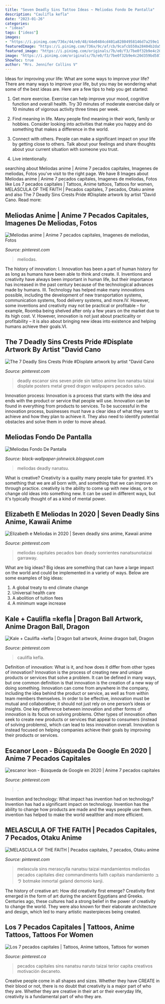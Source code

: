```yaml
---
title: "Seven Deadly Sins Tattoo Ideas ~ Meliodas Fondo De Pantalla"
description: "Caulifla kefla"
date: "2023-01-26"
categories:
- "ideas"
tags: ["ideas"]
images:
- "https://i.pinimg.com/736x/44/e0/48/44e0484cd401a82804958146d7a259e1.jpg"
featuredImage: "https://i.pinimg.com/736x/9c/af/cb/9cafcb550a28404b2da535ad90c1b427.jpg"
featured_image: "https://i.pinimg.com/originals/7b/e0/f3/7be0f32b9e4c20d359bd58714ebc11e6.jpg"
image: "https://i.pinimg.com/originals/7b/e0/f3/7be0f32b9e4c20d359bd58714ebc11e6.jpg"
ShowToc: true
author: "Mrs. Jennifer Collins V"
---
```



Ideas for improving your life: What are some ways to improve your life?
There are many ways to improve your life, but you may be wondering what some of the best ideas are. Here are a few tips to help you get started:
1. Get more exercise. Exercise can help improve your mood, cognitive function and overall health. Try 30 minutes of moderate exercise daily or 10 minutes of vigorous activity three times per week.

2. Find meaning in life. Many people find meaning in their work, family or hobbies. Consider looking into activities that make you happy and do something that makes a difference in the world.

3. Connect with others. People can make a significant impact on your life by getting close to others. Talk about your feelings and share thoughts about your current situation with someone you trust.

4. Live intentionally.

	

		
searching about Meliodas anime | Anime 7 pecados capitales, Imagenes de meliodas, Fotos you've visit to the right page. We have 8 Images about Meliodas anime | Anime 7 pecados capitales, Imagenes de meliodas, Fotos like Los 7 pecados capitales | Tattoos, Anime tattoos, Tattoos for women, MELASCULA OF THE FAITH | Pecados capitales, 7 pecados, Otaku anime and also The 7 Deadly Sins Crests Pride #Displate artwork by artist &quot;David Cano. Read more:
		
    
## Meliodas Anime | Anime 7 Pecados Capitales, Imagenes De Meliodas, Fotos

<img loading=lazy src="https://i.pinimg.com/736x/ec/d4/de/ecd4de49d4af7518654a7d71d03be61c.jpg" onerror="this.onerror=null;this.src='https://tse3.mm.bing.net/th?id=OIP.n9skE5YkMu8gmrLB-y1O5QHaKI&amp;pid=15.1';" alt="Meliodas anime | Anime 7 pecados capitales, Imagenes de meliodas, Fotos">

_Source: pinterest.com_

>meliodas. 

	

The history of innovation:
I. Innovation has been a part of human history for as long as humans have been able to think and create. II. Inventions and creativity have always been important in human life, but their importance has increased in the past century because of the technological advances made by humans. III. Technology has helped make many innovations possible, including the development of new transportation systems, communication systems, food delivery systems, and more.IV. However, some inventions and creativity may not be practical or profitable – for example, Roomba being shelved after only a few years on the market due to its high cost. V. However, innovation is not just about practicality or profitability – it is also about bringing new ideas into existence and helping humans achieve their goals.VI.

    
## The 7 Deadly Sins Crests Pride #Displate Artwork By Artist &quot;David Cano

<img loading=lazy src="https://i.pinimg.com/736x/f1/64/70/f16470c74787f9efcc33437a55be04b7.jpg" onerror="this.onerror=null;this.src='https://tse1.mm.bing.net/th?id=OIP.kItHSGBFjiAnDp0e2BYB9gHaKX&amp;pid=15.1';" alt="The 7 Deadly Sins Crests Pride #Displate artwork by artist &quot;David Cano">

_Source: pinterest.com_

>deadly escanor sins seven pride sin tattoo anime lion nanatsu taizai displate posters metal greed dragon wallpapers pecados salvo. 

	

Innovation process:
Innovation is a process that starts with the idea and ends with the product or service that people will use. Innovation can be found in everything from products to services. To be successful in the innovation process, businesses must have a clear idea of what they want to achieve and how they plan to achieve it. They also need to identify potential obstacles and solve them in order to move ahead.

    
## Meliodas Fondo De Pantalla

<img loading=lazy src="https://i.pinimg.com/originals/7b/e0/f3/7be0f32b9e4c20d359bd58714ebc11e6.jpg" onerror="this.onerror=null;this.src='https://tse2.mm.bing.net/th?id=OIP.PJiy8RJGmBPMmv67X0WG7AHaNK&amp;pid=15.1';" alt="Meliodas Fondo De Pantalla">

_Source: black-wallpaper-johnwick.blogspot.com_

>meliodas deadly nanatsu. 

	

What is creative?
Creativity is a quality many people take for granted. It's something that we are all born with, and something that we can improve on through practice. creativity is the ability to come up with new ideas, or to change old ideas into something new. It can be used in different ways, but it's typically thought of as a kind of mental power.

    
## Elizabeth E Meliodas In 2020 | Seven Deadly Sins Anime, Kawaii Anime

<img loading=lazy src="https://i.pinimg.com/736x/d6/e1/c6/d6e1c6f2dec35140a075421e5d1048f0.jpg" onerror="this.onerror=null;this.src='https://tse2.mm.bing.net/th?id=OIP.MOx6_GQq3eyNHCiX1n59swHaNK&amp;pid=15.1';" alt="Elizabeth e Meliodas in 2020 | Seven deadly sins anime, Kawaii anime">

_Source: pinterest.com_

>meliodas capitales pecados ban deady sonrientes nanatsunotaizai garraway. 

	

What are big ideas?
Big ideas are something that can have a large impact on the world and could be implemented in a variety of ways. Below are some examples of big ideas: 
1. A global treaty to end climate change 
2. Universal health care 
3. A abolition of tuition fees 
4. A minimum wage increase 

    
## Kale + Caulifla =kefla | Dragon Ball Artwork, Anime Dragon Ball, Dragon

<img loading=lazy src="https://i.pinimg.com/736x/07/77/51/077751f4d06d2e452e393492c3a55151.jpg" onerror="this.onerror=null;this.src='https://tse1.mm.bing.net/th?id=OIP.WdzKpdkF7he3utbhx_OUNgHaLh&amp;pid=15.1';" alt="Kale + Caulifla =kefla | Dragon ball artwork, Anime dragon ball, Dragon">

_Source: pinterest.com_

>caulifla kefla. 

	

Definition of innovation: What is it, and how does it differ from other types of innovation?
Innovation is the process of creating new and unique products or services that solve a problem. It can be defined in many ways, but one common definition is that innovation is the creation of a new way of doing something. Innovation can come from anywhere in the company, including the idea behind the product or service, as well as from within team members themselves. In order to be effective, innovation must be mutual and collaborative; it should not just rely on one person’s ideas or insights. 
One key difference between innovation and other forms of innovation is its focus on solving problems. Other types of innovation often seek to create new products or services that appeal to consumers (instead of solving problems), which can lead to less innovation overall. Innovation is instead focused on helping companies achieve their goals by improving their products or services.

    
## Escanor Leon - Búsqueda De Google En 2020 | Anime 7 Pecados Capitales

<img loading=lazy src="https://i.pinimg.com/736x/9c/af/cb/9cafcb550a28404b2da535ad90c1b427.jpg" onerror="this.onerror=null;this.src='https://tse1.mm.bing.net/th?id=OIP.y3GfNfKp5DnkndQZDlxMMwHaJ3&amp;pid=15.1';" alt="escanor leon - Búsqueda de Google en 2020 | Anime 7 pecados capitales">

_Source: pinterest.com_

>. 

	

Invention and technology: What impact has invention had on technology?
Invention has had a significant impact on technology. Invention has the ability to change how products are made and the ways people use them. invention has helped to make the world wealthier and more efficient.

    
## MELASCULA OF THE FAITH | Pecados Capitales, 7 Pecados, Otaku Anime

<img loading=lazy src="https://i.pinimg.com/736x/23/ed/cf/23edcf0d6e7857d4a290031537783849.jpg" onerror="this.onerror=null;this.src='https://tse2.mm.bing.net/th?id=OIP.rJcOoUUWG8MQmrchTyDRDAHaIZ&amp;pid=15.1';" alt="MELASCULA OF THE FAITH | Pecados capitales, 7 pecados, Otaku anime">

_Source: pinterest.com_

>melascula sins merascylla nanatsu taizai mandamientos meliodas pecados capitales diez commandments faith capitais mandamiento ュラ botmake inmortal galand demonio kanji. 

	

The history of creative art: How did creativity first emerge?
Creativity first emerged in the form of art during the ancient Egyptians and Greeks. Centuries ago, these cultures had a strong belief in the power of creativity to change the world. They were also known for their elaborate architecture and design, which led to many artistic masterpieces being created.

    
## Los 7 Pecados Capitales | Tattoos, Anime Tattoos, Tattoos For Women

<img loading=lazy src="https://i.pinimg.com/736x/44/e0/48/44e0484cd401a82804958146d7a259e1.jpg" onerror="this.onerror=null;this.src='https://tse1.mm.bing.net/th?id=OIP.XlS7hCtUfPpjmO_jjFaGJQHaJ5&amp;pid=15.1';" alt="Los 7 pecados capitales | Tattoos, Anime tattoos, Tattoos for women">

_Source: pinterest.ca_

>pecados capitales sins nanatsu naruto taizai terior capita creativos motivación decaneto. 

	

Creative people come in all shapes and sizes. Whether they have CREATE in their blood or not, there is no doubt that creativity is a major part of who they are. Whether they are creative in their art or their everyday life, creativity is a fundamental part of who they are.

